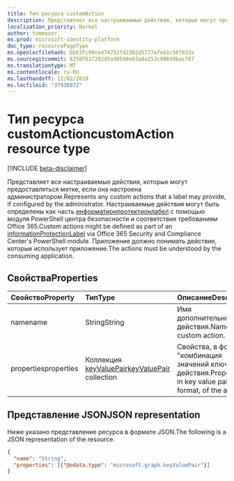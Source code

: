 ```yaml
---
title: Тип ресурса customAction
description: Представляет все настраиваемые действия, которые могут предоставляться метке, если она настроена администратором.
localization_priority: Normal
author: tommoser
ms.prod: microsoft-identity-platform
doc_type: resourcePageType
ms.openlocfilehash: bbb3fc99ce474752fd2382d5777afeb1c56f632e
ms.sourcegitcommit: 62507617292d5ad8598e83a8a253c986d9bac787
ms.translationtype: MT
ms.contentlocale: ru-RU
ms.lasthandoff: 11/02/2019
ms.locfileid: "37938872"
---
```

# <a name="customaction-resource-type"></a><span data-ttu-id="baaac-103">Тип ресурса customAction</span><span class="sxs-lookup"><span data-stu-id="baaac-103">customAction resource type</span></span>

[!INCLUDE [beta-disclaimer](../../includes/beta-disclaimer.md)]

<span data-ttu-id="baaac-104">Представляет все настраиваемые действия, которые могут предоставляться метке, если она настроена администратором.</span><span class="sxs-lookup"><span data-stu-id="baaac-104">Represents any custom actions that a label may provide, if configured by the administrator.</span></span> <span data-ttu-id="baaac-105">Настраиваемые действия могут быть определены как часть [информатионпротектионлабел](informationProtectionLabel.md) с помощью модуля PowerShell центра безопасности и соответствия требованиям Office 365.</span><span class="sxs-lookup"><span data-stu-id="baaac-105">Custom actions might be defined as part of an [informationProtectionLabel](informationProtectionLabel.md) via Office 365 Security and Compliance Center's PowerShell module.</span></span> <span data-ttu-id="baaac-106">Приложение должно понимать действия, которые использует приложение.</span><span class="sxs-lookup"><span data-stu-id="baaac-106">The actions must be understood by the consuming application.</span></span>

## <a name="properties"></a><span data-ttu-id="baaac-107">Свойства</span><span class="sxs-lookup"><span data-stu-id="baaac-107">Properties</span></span>

| <span data-ttu-id="baaac-108">Свойство</span><span class="sxs-lookup"><span data-stu-id="baaac-108">Property</span></span>   | <span data-ttu-id="baaac-109">Тип</span><span class="sxs-lookup"><span data-stu-id="baaac-109">Type</span></span>                                       | <span data-ttu-id="baaac-110">Описание</span><span class="sxs-lookup"><span data-stu-id="baaac-110">Description</span></span>                                          |
| :--------- | :----------------------------------------- | :--------------------------------------------------- |
| <span data-ttu-id="baaac-111">name</span><span class="sxs-lookup"><span data-stu-id="baaac-111">name</span></span>       | <span data-ttu-id="baaac-112">String</span><span class="sxs-lookup"><span data-stu-id="baaac-112">String</span></span>                                     | <span data-ttu-id="baaac-113">Имя дополнительного действия.</span><span class="sxs-lookup"><span data-stu-id="baaac-113">Name of the custom action.</span></span>                           |
| <span data-ttu-id="baaac-114">properties</span><span class="sxs-lookup"><span data-stu-id="baaac-114">properties</span></span> | <span data-ttu-id="baaac-115">Коллекция [keyValuePair](keyvaluepair.md)</span><span class="sxs-lookup"><span data-stu-id="baaac-115">[keyValuePair](keyvaluepair.md) collection</span></span> | <span data-ttu-id="baaac-116">Свойства, в формате "комбинация значений ключей" действия.</span><span class="sxs-lookup"><span data-stu-id="baaac-116">Properties, in key value pair format, of the action.</span></span> |

## <a name="json-representation"></a><span data-ttu-id="baaac-117">Представление JSON</span><span class="sxs-lookup"><span data-stu-id="baaac-117">JSON representation</span></span>

<span data-ttu-id="baaac-118">Ниже указано представление ресурса в формате JSON.</span><span class="sxs-lookup"><span data-stu-id="baaac-118">The following is a JSON representation of the resource.</span></span>

<!-- {
  "blockType": "resource",
  "optionalProperties": [

  ],
  "@odata.type": "microsoft.graph.customAction",
  "baseType": "microsoft.graph.informationProtectionAction"
}-->

```json
{
  "name": "String",
  "properties": [{"@odata.type": "microsoft.graph.keyValuePair"}]
}
```

<!-- uuid: 16cd6b66-4b1a-43a1-adaf-3a886856ed98
2019-02-04 14:57:30 UTC -->
<!-- {
  "type": "#page.annotation",
  "description": "customAction resource",
  "keywords": "",
  "section": "documentation",
  "tocPath": ""
}-->